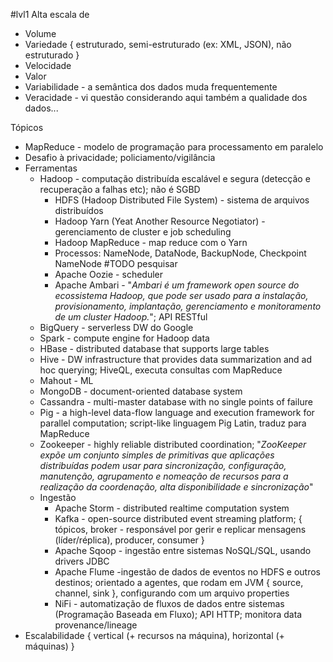 #lvl1
Alta escala de
* Volume
* Variedade { estruturado, semi-estruturado (ex: XML, JSON), não estruturado }
* Velocidade
* Valor
* Variabilidade - a semântica dos dados muda frequentemente
* Veracidade - vi questão considerando aqui também a qualidade dos dados...


Tópicos
* MapReduce - modelo de programação para processamento em paralelo
* Desafio à privacidade; policiamento/vigilância
* Ferramentas
	* Hadoop - computação distribuída escalável e segura (detecção e recuperação a falhas etc); não é SGBD
		* HDFS (Hadoop Distributed File System) - sistema de arquivos distribuídos
		* Hadoop Yarn (Yeat Another Resource Negotiator) - gerenciamento de cluster e job scheduling
		* Hadoop MapReduce - map reduce com o Yarn
		* Processos: NameNode, DataNode, BackupNode, Checkpoint NameNode #TODO pesquisar
		* Apache Oozie - scheduler
		* Apache Ambari - "*Ambari é um framework open source do ecossistema Hadoop, que pode ser usado para a instalação, provisionamento, implantação, gerenciamento e monitoramento de um cluster Hadoop.*"; API RESTful
	* BigQuery - serverless DW do Google
	* Spark - compute engine for Hadoop data
	* HBase - distributed database that supports large tables
	* Hive - DW infrastructure that provides data summarization and ad hoc querying; HiveQL, executa consultas com MapReduce
	* Mahout - ML 
	* MongoDB - document-oriented database system
	* Cassandra - multi-master database with no single points of failure
	* Pig - a high-level data-flow language and execution framework for parallel computation; script-like linguagem Pig Latin, traduz para MapReduce
	* Zookeeper - highly reliable distributed coordination; "*ZooKeeper expõe um conjunto simples de primitivas que aplicações distribuídas podem usar para sincronização, configuração, manutenção, agrupamento e nomeação de recursos para a realização da coordenação, alta disponibilidade e sincronização*"
	* Ingestão
		* Apache Storm - distributed realtime computation system
		* Kafka - open-source distributed event streaming platform; { tópicos, broker - responsável por gerir e replicar mensagens (líder/réplica), producer, consumer }
		* Apache Sqoop - ingestão entre sistemas NoSQL/SQL, usando drivers JDBC
		* Apache Flume -ingestão de dados de eventos no HDFS e outros destinos; orientado a agentes, que rodam em JVM { source, channel, sink }, configurando com um arquivo properties
		* NiFi - automatização de fluxos de dados entre sistemas (Programação Baseada em Fluxo); API HTTP; monitora data provenance/lineage
* Escalabilidade { vertical (+ recursos na máquina), horizontal (+ máquinas) }